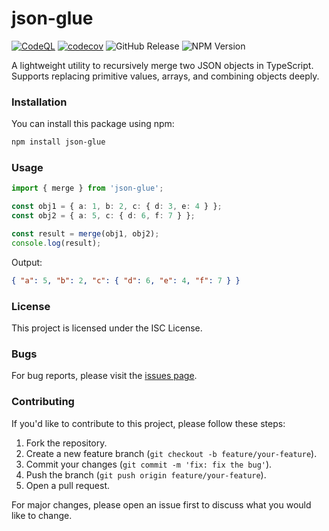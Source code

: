 # json-glue

[![CodeQL](https://github.com/chathurabuddi/json-glue/actions/workflows/github-code-scanning/codeql/badge.svg)](https://github.com/chathurabuddi/json-glue/actions/workflows/github-code-scanning/codeql)
[![codecov](https://codecov.io/gh/chathurabuddi/json-glue/branch/main/graph/badge.svg?token=iLMbM9uKae)](https://codecov.io/gh/chathurabuddi/json-glue)
![GitHub Release](https://img.shields.io/github/v/release/chathurabuddi/json-glue)
![NPM Version](https://img.shields.io/npm/v/json-glue)

A lightweight utility to recursively merge two JSON objects in TypeScript. Supports replacing primitive values, arrays, and combining objects deeply.

### Installation

You can install this package using npm:

```sh
npm install json-glue
```

### Usage

```typescript
import { merge } from 'json-glue';

const obj1 = { a: 1, b: 2, c: { d: 3, e: 4 } };
const obj2 = { a: 5, c: { d: 6, f: 7 } };

const result = merge(obj1, obj2);
console.log(result);
```

Output:

```json
{ "a": 5, "b": 2, "c": { "d": 6, "e": 4, "f": 7 } }
```

### License

This project is licensed under the ISC License.

### Bugs
For bug reports, please visit the [issues page](https://github.com/chathurabuddi/json-glue/issues).

### Contributing
If you'd like to contribute to this project, please follow these steps:

1. Fork the repository.
2. Create a new feature branch (`git checkout -b feature/your-feature`).
3. Commit your changes (`git commit -m 'fix: fix the bug'`).
4. Push the branch (`git push origin feature/your-feature`).
5. Open a pull request.

For major changes, please open an issue first to discuss what you would like to change.
